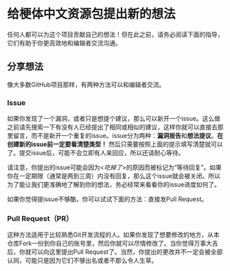 # 给梗体中文资源包提出新的想法

任何人都可以为这个项目贡献自己的想法！但在此之前，请务必阅读下面的指导，它们有助于你更高效地和编辑者交流沟通。

## 分享想法

像大多数GitHub项目那样，有两种方法可以和编辑者交流。

### Issue

如果你发现了一个漏洞，或者只是想提个建议，那么可以新开一个issue。这么做之前请先搜索一下有没有人已经提出了相同或相似的建议，这样你就可以直接去那里留言，而不是新开一个重复的issue。issue分为两种：**漏洞报告**和**想法提议**。**在创建新的issue前一定要看清楚类型！** 然后只需要按照上面的提示填写清楚就可以了。提交issue后，可能不会立即有人来回应，所以还请耐心等待。

请注意，你提出的issue可能会因为<*吃掉了*>的原因而被标记为“等待回复”。如果你在一定期限（通常是两到三周）内没有回复，那么这个issue就会被关闭。所以为了能让我们更准确地了解到你的想法，务必经常来看看你的issue进度如何了。

如果你觉得提issue不够酷，你可以试试下面的方法：直接发Pull Request。

### Pull Request（PR）

这种方法适用于比较熟悉Git开发流程的人。如果你发现了想要修改的地方，从本仓库Fork一份到你自己的账号里，然后你就可以尽情修改了。当你觉得万事大吉后，你就可以向这里提出Pull Request了。当然，你提出的更改并不一定会被全部认同，可能只是因为它们不够出名或者不那么令人生草。
